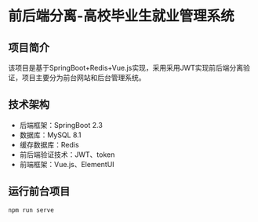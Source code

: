 # 前后端分离-高校毕业生就业管理系统

## 项目简介
该项目是基于SpringBoot+Redis+Vue.js实现，采用采用JWT实现前后端分离验证，项目主要分为前台网站和后台管理系统。

## 技术架构
- 后端框架：SpringBoot 2.3
- 数据库：MySQL 8.1
- 缓存数据库：Redis
- 前后端验证技术：JWT、token
- 前端框架：Vue.js、ElementUI

## 运行前台项目
```bash
npm run serve
```
